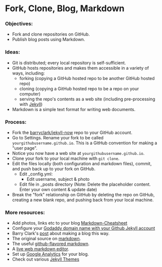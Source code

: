 # Fork, Clone, Blog, Markdown


### Objectives:

 * Fork and clone repositories on GitHub.
 * Publish blog posts using Markdown.


### Ideas:

 * Git is distributed; every local repository is self-sufficient.
 * GitHub hosts repositories and makes them accessible in a variety of ways, including:
     * forking (copying a GitHub hosted repo to be another GitHub hosted repo)
     * cloning (copying a GitHub hosted repo to be a repo on your computer)
     * serving the repo's contents as a web site (including pre-processing with [Jekyll](http://jekyllrb.com/))
 * Markdown is a simple text format for writing web documents.


### Process:

 * Fork the [barryclark/jekyll-now](https://github.com/barryclark/jekyll-now) repo to your GitHub account.
 * Go to Settings. Rename your fork to be called `yourgithubusername.github.io`. This is a GitHub convention for making a "user page".
 * Notice you now have a web site at `yourgithubusername.github.io`.
 * Clone your fork to your local machine with `git clone`.
 * Edit the files locally (both configuration and markdown files), commit, and push back up to your fork on GitHub.
    - Edit _config.yml: 
        * Edit username, subject & photo  
    - Edit file in _posts directory (Note: Delete the placeholder content.  Enter your own content & update date)  
 * Break the "fork" relationship on GitHub by deleting the repo on GitHub, creating a new blank repo, and pushing back from your local machine.


### More resources:
 * Add photos, links etc to your blog [Markdown-Cheatsheet](https://github.com/adam-p/markdown-here/wiki/Markdown-Cheatsheet)
 * Configure your [Godaddy domain name with your Github Jekyll account](http://andrewsturges.com/blog/jekyll/tutorial/2014/11/06/github-and-godaddy.html)
 * Barry Clark's [post](http://www.smashingmagazine.com/2014/08/01/build-blog-jekyll-github-pages/) about making a blog this way.
 * The original source on [markdown](https://daringfireball.net/projects/markdown/syntax).
 * The useful [github-flavored markdown](https://help.github.com/articles/github-flavored-markdown).
 * A [live web markdown editor](http://jrmoran.com/playground/markdown-live-editor/).
 * Set up [Google Analytics](http://www.google.com/analytics/) for your blog.
 * Check out various [Jekyll Themes](http://jekyllthemes.org)
